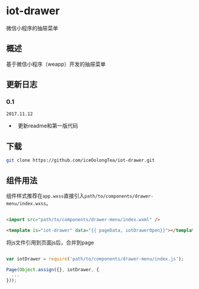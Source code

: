 # iot-drawer
微信小程序的抽屉菜单

## 概述
基于微信小程序（weapp）开发的抽屉菜单

## 更新日志



### 0.1

`2017.11.12`

-   更新readme和第一版代码

## 下载
``` bash
git clone https://github.com/iceOolongTea/iot-drawer.git
```

## 组件用法

组件样式推荐在`app.wxss`直接引入`path/to/components/drawer-menu/index.wxss`。

~~~html

<import src="path/to/components/drawer-menu/index.wxml" />

<template is="iot-drawer" data="{{ pageData, iotDrawerOpen}}"></template>
~~~

将js文件引用到页面js后，合并到page

~~~js

var iotDrawer = require('path/to/components/drawer-menu/index.js');

Page(Object.assign({}, iotDrawer, {
  ...
}));

~~~


